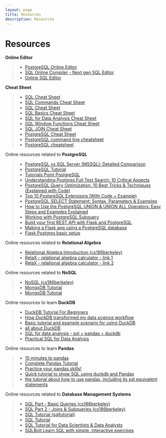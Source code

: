 ```yaml
---
layout: page
title: Resources
description: Resources
---
```

# Resources

**Online Editor**
> - [PostgreSQL Online Editor](https://onecompiler.com/postgresql)
> - [SQL Online Compiler - Next gen SQL Editor](https://sqliteonline.com/)
> - [Online SQL Editor](https://www.programiz.com/sql/online-compiler/)

**Cheat Sheet**
> -  [SQL Cheat Sheet](https://www.interviewbit.com/sql-cheat-sheet/)
> -  [SQL Commands Cheat Sheet](https://www.freecodecamp.org/news/learn-sql-in-10-minutes/)
> -  [SQL Cheat Sheet](https://www.dbvis.com/wp-content/uploads/2024/04/SQL-Cheat-Sheet.pdf)
> -  [SQL Basics Cheat Sheet](https://learnsql.com/blog/sql-basics-cheat-sheet/)
> -  [SQL for Data Analysis Cheat Sheet](https://learnsql.com/blog/sql-for-data-analysis-cheat-sheet/)
> -  [SQL Window Functions Cheat Sheet](https://learnsql.com/blog/sql-window-functions-cheat-sheet/)
> -  [SQL JOIN Cheat Sheet](https://learnsql.com/blog/sql-join-cheat-sheet/)
> -  [PostgreSQL Cheat Sheet](https://learnsql.com/blog/postgresql-cheat-sheet/)
> -  [PostgreSQL command line cheatsheet](https://gist.github.com/Kartones/dd3ff5ec5ea238d4c546)
> -  [PostgreSQL cheatsheet](https://quickref.me/postgres.html)

Online resources related to **PostgreSQL**
> -  [PostgreSQL vs SQL Server (MSSQL): Detailed Comparison](https://hevodata.com/learn/postgresql-vs-sql-server-key-differences/)
> - [PostgreSQL Tutorial](https://neon.tech/postgresql/tutorial)
> - [Tutorials Point PostgreSQL](https://www.tutorialspoint.com/postgresql/index.htm)
> - [Understanding Postgres Full Text Search: 10 Critical Aspects](https://hevodata.com/blog/postgresql-full-text-search-setup/)
> - [PostgreSQL Query Optimization: 10 Best Tricks & Techniques (Explained with Code)](https://hevodata.com/learn/postgresql-query-optimization/)
> - [Top 10 PostgreSQL Extensions (With Code + Example)](https://hevodata.com/learn/top-postgresql-extensions/)
> - [PostgreSQL SELECT Statement: Syntax, Parameters & Examples](https://hevodata.com/learn/what-is-postgresql-select-statement/)
> - [How to Use the PostgreSQL UNION & UNION ALL Operators: Easy Steps and Examples Explained](https://hevodata.com/learn/postgresql-union/)
> - [Working with PostgreSQL Subquery](https://hevodata.com/learn/postgresql-subquery/)
> - [Build your first REST API with Flask and PostgreSQL](https://blog.teclado.com/first-rest-api-flask-postgresql-python/amp/)
> - [Making a Flask app using a PostgreSQL database](https://www.geeksforgeeks.org/making-a-flask-app-using-a-postgresql-database/)
> - [Flask Postgres basic setup](https://www.janmeppe.com/blog/flask-postgres-basic-setup/)




Online resources related to **Relational Algebra**
> -  [Relational Algebra Introduction (cs186berkeley)](https://cs186berkeley.net/notes/note6/)
> -  [RelaX - relational algebra calculator - link 1](https://dbis-uibk.github.io/relax/)
> -  [RelaX - relational algebra calculator - link 2](https://nireas.iee.ihu.gr/relax/calc.htm)

Online resources related to **NoSQL**
> -  [NoSQL (cs186berkeley)](https://cs186berkeley.net/notes/note17/)
> -  [MongoDB Tutorial](https://www.mongodbtutorial.org/)
> -  [MongoDB Tutorial](https://www.quackit.com/mongodb/tutorial/)


Online resources to learn **DuckDB**
> -  [DuckDB Tutorial For Beginners](https://motherduck.com/blog/duckdb-tutorial-for-beginners/)
> -  [How DuckDB transformed my data science workflow](https://github.com/quangtiencs/duckdb-tutorial)
> -  [Basic tutorial and example scenario for using DuckDB](https://github.com/VillePuuska/DuckDB-examples)
> -  [all about DuckDB](https://github.com/k0rsakov/all_about_DuckDB/blob/main/code/notebook_for_duckdb.ipynb)
> -  [SQL for data analysis - sql + pandas + duckdb](https://github.com/mpiaggio-mutt/sql-pandas/blob/main/src/main.ipynb)
> -  [Practical SQL for Data Analysis](https://hakibenita.com/sql-for-data-analysis#pandas-and-sql-better-together)

Online resources to learn **Pandas**
> -  [10 minutes to pandas](https://pandas.pydata.org/docs/user_guide/10min.html)
> -  [Complete Pandas Tutorial](https://github.com/KeithGalli/complete-pandas-tutorial/blob/master/tutorial.ipynb)
> -  [Practice your pandas skills!](https://github.com/guipsamora/pandas_exercises?tab=readme-ov-file)
> -  [Quick tutorial to show SQL using duckdb and Pandas](https://github.com/dipeshtech/sql_tutorial/blob/main/duck_db.ipynb)
> -  [the tutorial about how to use pandas, including its sql equivalent statements](https://github.com/damien2012eng/TUTORIAL_Pandas.panda/blob/master/pandas_SQL.ipynb)

Online resources related to **Database Management Systems**
> - [SQL Part - Basic Queries (cs186berkeley)](https://cs186berkeley.net/notes/note1/)
> - [SQL Part 2 - Joins & Subqueries (cs186berkeley)](https://cs186berkeley.net/notes/note2/)
> - [SQL Tutorial (sqltutorial)](https://www.sqltutorial.org/)
> - [SQL Tutorial](https://mode.com/sql-tutorial/)
> - [SQL Tutorial for Data Scientists & Data Analysts](https://datalemur.com/sql-tutorial)
> - [SQLBolt Learn SQL with simple, interactive exercises](https://sqlbolt.com/)



